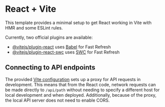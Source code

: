 # React + Vite

This template provides a minimal setup to get React working in Vite with HMR and some ESLint rules.

Currently, two official plugins are available:

- [@vitejs/plugin-react](https://github.com/vitejs/vite-plugin-react/blob/main/packages/plugin-react/README.md) uses [Babel](https://babeljs.io/) for Fast Refresh
- [@vitejs/plugin-react-swc](https://github.com/vitejs/vite-plugin-react-swc) uses [SWC](https://swc.rs/) for Fast Refresh

## Connecting to API endpoints

The provided [Vite configuration](vite.config.js) sets up a proxy for API requests in development.
This means that from the React code, network requests can be made directly to `/api/path`
without needing to specify a different host for local development and when deployed.
Additionally, because of the proxy, the local API server does not need to enable CORS.
